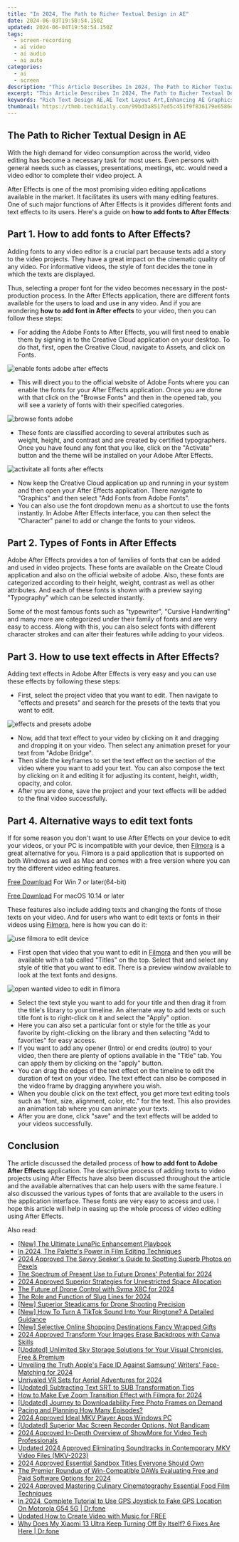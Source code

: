 ```yaml
---
title: "In 2024, The Path to Richer Textual Design in AE"
date: 2024-06-03T19:58:54.150Z
updated: 2024-06-04T19:58:54.150Z
tags: 
  - screen-recording
  - ai video
  - ai audio
  - ai auto
categories: 
  - ai
  - screen
description: "This Article Describes In 2024, The Path to Richer Textual Design in AE"
excerpt: "This Article Describes In 2024, The Path to Richer Textual Design in AE"
keywords: "Rich Text Design AE,AE Text Layout Art,Enhancing AE Graphics,Advanced AE Typography,AE Design Sophistication,Textual Excellence in AE,Creative AE Visuals"
thumbnail: https://thmb.techidaily.com/99bd3a8517ed5c451f9f836179e6586efe05dbc59db5ea292ed9c7e8afff15a8.jpg
---
```


## The Path to Richer Textual Design in AE

With the high demand for video consumption across the world, video editing has become a necessary task for most users. Even persons with general needs such as classes, presentations, meetings, etc. would need a video editor to complete their video project. A

After Effects is one of the most promising video editing applications available in the market. It facilitates its users with many editing features. One of such major functions of After Effects is it provides different fonts and text effects to its users. Here's a guide on **how to add fonts to After Effects**:

## Part 1\. How to add fonts to After Effects?

Adding fonts to any video editor is a crucial part because texts add a story to the video projects. They have a great impact on the cinematic quality of any video. For informative videos, the style of font decides the tone in which the texts are displayed.

Thus, selecting a proper font for the video becomes necessary in the post-production process. In the After Effects application, there are different fonts available for the users to load and use in any video. And if you are wondering **how to add font in After effects** to your video, then you can follow these steps:

* For adding the Adobe Fonts to After Effects, you will first need to enable them by signing in to the Creative Cloud application on your desktop. To do that, first, open the Creative Cloud, navigate to Assets, and click on Fonts.

![enable fonts adobe after effects](https://images.wondershare.com/filmora/article-images/2022/07/enable-fonts-adobe-after-effects.jpg)

* This will direct you to the official website of Adobe Fonts where you can enable the fonts for your After Effects application. Once you are done with that click on the "Browse Fonts" and then in the opened tab, you will see a variety of fonts with their specified categories.

![browse fonts adobe](https://images.wondershare.com/filmora/article-images/2022/07/browse-fonts-adobe.jpg)

* These fonts are classified according to several attributes such as weight, height, and contrast and are created by certified typographers. Once you have found any font that you like, click on the "Activate" button and the theme will be installed on your Adobe After Effects.

![activitate all fonts after effects](https://images.wondershare.com/filmora/article-images/2022/07/activitate-all-fonts-after-effects.jpg)

* Now keep the Creative Cloud application up and running in your system and then open your After Effects application. There navigate to "Graphics" and then select "Add Fonts from Adobe Fonts".
* You can also use the font dropdown menu as a shortcut to use the fonts instantly. In Adobe After Effects interface, you can then select the "Character" panel to add or change the fonts to your videos.

## Part 2\. Types of Fonts in After Effects

Adobe After Effects provides a ton of families of fonts that can be added and used in video projects. These fonts are available on the Create Cloud application and also on the official website of adobe. Also, these fonts are categorized according to their height, weight, contrast as well as other attributes. And each of these fonts is shown with a preview saying "Typography" which can be selected instantly.

Some of the most famous fonts such as "typewriter", "Cursive Handwriting" and many more are categorized under their family of fonts and are very easy to access. Along with this, you can also select fonts with different character strokes and can alter their features while adding to your videos.

## Part 3\. How to use text effects in After Effects?

Adding text effects in Adobe After Effects is very easy and you can use these effects by following these steps:

* First, select the project video that you want to edit. Then navigate to "effects and presets" and search for the presets of the texts that you want to edit.

![effects and presets adobe](https://images.wondershare.com/filmora/article-images/2022/07/effects-and-presets-adobe.jpg)

* Now, add that text effect to your video by clicking on it and dragging and dropping it on your video. Then select any animation preset for your text from "Adobe Bridge".
* Then slide the keyframes to set the text effect on the section of the video where you want to add your text. You can also compose the text by clicking on it and editing it for adjusting its content, height, width, opacity, and color.
* After you are done, save the project and your text effects will be added to the final video successfully.

## Part 4\. Alternative ways to edit text fonts

If for some reason you don't want to use After Effects on your device to edit your videos, or your PC is incompatible with your device, then [Filmora](https://tools.techidaily.com/wondershare/filmora/download/) is a great alternative for you. Filmora is a paid application that is supported on both Windows as well as Mac and comes with a free version where you can try the different video editing features.

[Free Download](https://tools.techidaily.com/wondershare/filmora/download/) For Win 7 or later(64-bit)

[Free Download](https://tools.techidaily.com/wondershare/filmora/download/) For macOS 10.14 or later

These features also include adding texts and changing the fonts of those texts on your video. And for users who want to edit texts or fonts in their videos using [Filmora](https://tools.techidaily.com/wondershare/filmora/download/), here is how you can do it:

![use filmora to edit device](https://images.wondershare.com/filmora/guide/add-titles-win-1.png)

* First open that video that you want to edit in [Filmora](https://tools.techidaily.com/wondershare/filmora/download/) and then you will be available with a tab called "Titles" on the top. Select that and select any style of title that you want to edit. There is a preview window available to look at the text fonts and designs.

![open wanted video to edit in filmora](https://images.wondershare.com/filmora/guide/add-titles-win-2.png)

* Select the text style you want to add for your title and then drag it from the title's library to your timeline. An alternate way to add texts or such title font is to right-click on it and select the "Apply" option.
* Here you can also set a particular font or style for the title as your favorite by right-clicking on the library and then selecting "Add to favorites" for easy access.
* If you want to add any opener (Intro) or end credits (outro) to your video, then there are plenty of options available in the "Title" tab. You can apply them by clicking on the "apply" button.
* You can drag the edges of the text effect on the timeline to edit the duration of text on your video. The text effect can also be composed in the video frame by dragging anywhere you wish.
* When you double click on the text effect, you get more text editing tools such as "font, size, alignment, color, etc." for the text. This also provides an animation tab where you can animate your texts.
* After you are done, click "save" and the text effects will be added to your videos successfully.

## Conclusion

The article discussed the detailed process of **how to add font to Adobe After Effects** application. The descriptive process of adding texts to video projects using After Effects have also been discussed throughout the article and the available alternatives that can help users with the same feature. I also discussed the various types of fonts that are available to the users in the application interface. These fonts are very easy to access and use. I hope this article will help in easing up the whole process of video editing using After Effects.


<ins class="adsbygoogle"
     style="display:block"
     data-ad-format="autorelaxed"
     data-ad-client="ca-pub-7571918770474297"
     data-ad-slot="1223367746"></ins>

<ins class="adsbygoogle"
     style="display:block"
     data-ad-format="autorelaxed"
     data-ad-client="ca-pub-7571918770474297"
     data-ad-slot="1223367746"></ins>



<ins class="adsbygoogle"
     style="display:block"
     data-ad-client="ca-pub-7571918770474297"
     data-ad-slot="8358498916"
     data-ad-format="auto"
     data-full-width-responsive="true"></ins>


<span class="atpl-alsoreadstyle">Also read:</span>
<div><ul>
<li><a href="https://some-approaches.techidaily.com/new-the-ultimate-lunapic-enhancement-playbook/"><u>[New] The Ultimate LunaPic Enhancement Playbook</u></a></li>
<li><a href="https://some-approaches.techidaily.com/in-2024-the-palettes-power-in-film-editing-techniques/"><u>In 2024, The Palette's Power in Film Editing Techniques</u></a></li>
<li><a href="https://some-approaches.techidaily.com/2024-approved-the-savvy-seekers-guide-to-spotting-superb-photos-on-pexels/"><u>2024 Approved  The Savvy Seeker's Guide to Spotting Superb Photos on Pexels</u></a></li>
<li><a href="https://some-approaches.techidaily.com/the-spectrum-of-present-use-to-future-drones-potential-for-2024/"><u>The Spectrum of Present Use to Future Drones' Potential for 2024</u></a></li>
<li><a href="https://some-approaches.techidaily.com/2024-approved-superior-strategies-for-unrestricted-space-allocation/"><u>2024 Approved  Superior Strategies for Unrestricted Space Allocation</u></a></li>
<li><a href="https://some-approaches.techidaily.com/the-future-of-drone-control-with-syma-x8c-for-2024/"><u>The Future of Drone Control with Syma X8C for 2024</u></a></li>
<li><a href="https://some-approaches.techidaily.com/the-role-and-function-of-slug-lines-for-2024/"><u>The Role and Function of Slug Lines for 2024</u></a></li>
<li><a href="https://some-approaches.techidaily.com/new-superior-steadicams-for-drone-shooting-precision/"><u>[New] Superior Steadicams for Drone Shooting Precision</u></a></li>
<li><a href="https://some-approaches.techidaily.com/new-how-to-turn-a-tiktok-sound-into-your-ringtone-a-detailed-guidance/"><u>[New] How To Turn A TikTok Sound Into Your Ringtone? A Detailed Guidance</u></a></li>
<li><a href="https://some-approaches.techidaily.com/new-selective-online-shopping-destinations-fancy-wrapped-gifts/"><u>[New] Selective Online Shopping Destinations  Fancy Wrapped Gifts</u></a></li>
<li><a href="https://some-approaches.techidaily.com/2024-approved-transform-your-images-erase-backdrops-with-canva-skills/"><u>2024 Approved  Transform Your Images  Erase Backdrops with Canva Skills</u></a></li>
<li><a href="https://some-approaches.techidaily.com/updated-unlimited-sky-storage-solutions-for-your-visual-chronicles-free-and-premium/"><u>[Updated] Unlimited Sky Storage Solutions for Your Visual Chronicles, Free & Premium</u></a></li>
<li><a href="https://some-approaches.techidaily.com/unveiling-the-truth-apples-face-id-against-samsung-writers-face-matching-for-2024/"><u>Unveiling the Truth  Apple's Face ID Against Samsung’ Writers' Face-Matching for 2024</u></a></li>
<li><a href="https://some-approaches.techidaily.com/unrivaled-vr-sets-for-aerial-adventures-for-2024/"><u>Unrivaled VR Sets for Aerial Adventures for 2024</u></a></li>
<li><a href="https://some-approaches.techidaily.com/updated-subtracting-text-srt-to-sub-transformation-tips/"><u>[Updated] Subtracting Text  SRT to SUB Transformation Tips</u></a></li>
<li><a href="https://ai-editing-video.techidaily.com/how-to-make-eye-zoom-transition-effect-with-filmora-for-2024/"><u>How to Make Eye Zoom Transition Effect with Filmora for 2024</u></a></li>
<li><a href="https://extra-support.techidaily.com/updated-journey-to-downloadability-free-photo-frames-on-demand/"><u>[Updated] Journey to Downloadability  Free Photo Frames on Demand</u></a></li>
<li><a href="https://extra-information.techidaily.com/pacing-and-planning-how-many-episodes/"><u>Pacing and Planning  How Many Episodes?</u></a></li>
<li><a href="https://some-knowledge.techidaily.com/2024-approved-ideal-mkv-player-apps-windows-pc/"><u>2024 Approved  Ideal MKV Player Apps  Windows PC</u></a></li>
<li><a href="https://screen-video-capture.techidaily.com/updated-superior-mac-screen-recorder-options-not-bandicam/"><u>[Updated] Superior Mac Screen Recorder Options, Not Bandicam</u></a></li>
<li><a href="https://screen-mirroring-recording.techidaily.com/2024-approved-in-depth-overview-of-showmore-for-video-tech-professionals/"><u>2024 Approved  In-Depth Overview of ShowMore for Video Tech Professionals</u></a></li>
<li><a href="https://sound-optimizing.techidaily.com/updated-2024-approved-eliminating-soundtracks-in-contemporary-mkv-video-files-mkv-2023/"><u>Updated 2024 Approved Eliminating Soundtracks in Contemporary MKV Video Files (MKV-2023)</u></a></li>
<li><a href="https://remote-screen-capture.techidaily.com/2024-approved-essential-sandbox-titles-everyone-should-own/"><u>2024 Approved  Essential Sandbox Titles Everyone Should Own</u></a></li>
<li><a href="https://audio-shaping.techidaily.com/the-premier-roundup-of-win-compatible-daws-evaluating-free-and-paid-software-options-for-2024/"><u>The Premier Roundup of Win-Compatible DAWs Evaluating Free and Paid Software Options for 2024</u></a></li>
<li><a href="https://extra-support.techidaily.com/2024-approved-mastering-culinary-cinematography-essential-food-film-techniques/"><u>2024 Approved  Mastering Culinary Cinematography  Essential Food Film Techniques</u></a></li>
<li><a href="https://review-topics.techidaily.com/in-2024-complete-tutorial-to-use-gps-joystick-to-fake-gps-location-on-motorola-g54-5g-drfone-by-drfone-virtual-android/"><u>In 2024, Complete Tutorial to Use GPS Joystick to Fake GPS Location On Motorola G54 5G | Dr.fone</u></a></li>
<li><a href="https://sound-tweaking.techidaily.com/updated-how-to-create-video-with-music-for-free/"><u>Updated How to Create Video with Music for FREE</u></a></li>
<li><a href="https://howto.techidaily.com/why-does-my-xiaomi-13-ultra-keep-turning-off-by-itself-6-fixes-are-here-drfone-by-drfone-fix-android-problems-fix-android-problems/"><u>Why Does My Xiaomi 13 Ultra Keep Turning Off By Itself? 6 Fixes Are Here | Dr.fone</u></a></li>
</ul></div>

